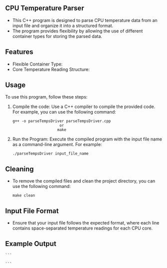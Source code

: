 ## CPU Temperature Parser
-  This C++ program is designed to parse CPU temperature data from an input file and organize it into a structured format.
-  The program provides flexibility by allowing the use of different container types for storing the parsed data. 

## Features
-  Flexible Container Type:
-  Core Temperature Reading Structure:

## Usage
  To use this program, follow these steps:
1.  Compile the code: Use a C++ compiler to compile the provided code. For example, you can use the following command:
    ```
    g++ -o parseTempsDriver parseTempsDriver.cpp
                         or
                        make
    ```
2.  Run the Program: Execute the compiled program with the input file name as a command-line argument. For example:
    ```
    ./parseTempsDriver input_file_name
    ```

## Cleaning
-  To remove the compiled files and clean the project directory, you can use the following command:
    ```
    make clean
    ```

## Input File Format
-  Ensure that your input file follows the expected format, where each line contains space-separated temperature readings for each CPU core.

## Example Output
    ```

    ```
